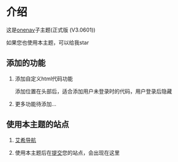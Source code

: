 # 介绍
这是[onenav](https://www.iotheme.cn/)子主题(正式版 (V3.0601))

如果您也使用本主题，可以给我star

## 添加的功能

1. 添加自定义html代码功能

   添加位置在头部<body>后，适合添加用户未登录时的代码，用户登录后隐藏

2. 更多功能待添加...

## 使用本主题的站点

1. [艾希导航](https://www.ixdh.cn)

2. 使用本主题后在[提交](/issues/1)您的站点，会出现在这里